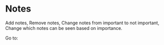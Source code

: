 # Notes
Add notes, 
Remove notes, 
Change notes from important to not important, 
Change which notes can be seen based on importance.

Go to: 
